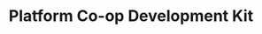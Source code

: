 ---
title: Platform Co-op Development Kit
permalink: /projects/platform-coop-development-kit/
shortName: false
description: >-
  Providing the tools and resources to start, grow and convert to platform
  co-ops.
tags: []
link: https://platform.coop/blog/the-platform-co-op-development-kit/
order: 30
---